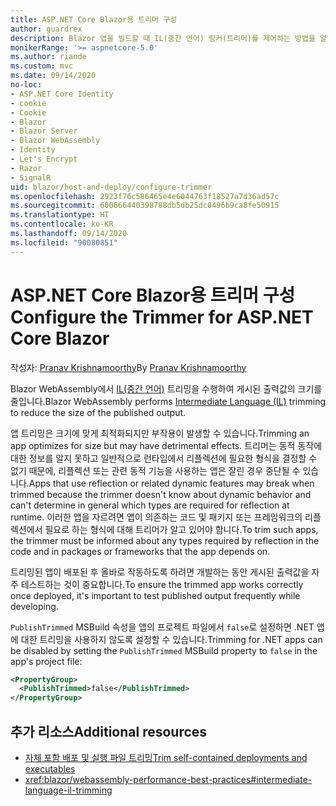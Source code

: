 ```yaml
---
title: ASP.NET Core Blazor용 트리머 구성
author: guardrex
description: Blazor 앱을 빌드할 때 IL(중간 언어) 링커(트리머)를 제어하는 방법을 알아봅니다.
monikerRange: '>= aspnetcore-5.0'
ms.author: riande
ms.custom: mvc
ms.date: 09/14/2020
no-loc:
- ASP.NET Core Identity
- cookie
- Cookie
- Blazor
- Blazor Server
- Blazor WebAssembly
- Identity
- Let's Encrypt
- Razor
- SignalR
uid: blazor/host-and-deploy/configure-trimmer
ms.openlocfilehash: 2923f76c586465e4e6044763f18527a7d36ad57c
ms.sourcegitcommit: 600666440398788db5db25dc0496b9ca8fe50915
ms.translationtype: HT
ms.contentlocale: ko-KR
ms.lasthandoff: 09/14/2020
ms.locfileid: "90080851"
---
```

# <a name="configure-the-trimmer-for-aspnet-core-no-locblazor"></a><span data-ttu-id="99663-103">ASP.NET Core Blazor용 트리머 구성</span><span class="sxs-lookup"><span data-stu-id="99663-103">Configure the Trimmer for ASP.NET Core Blazor</span></span>

<span data-ttu-id="99663-104">작성자: [Pranav Krishnamoorthy](https://github.com/pranavkm)</span><span class="sxs-lookup"><span data-stu-id="99663-104">By [Pranav Krishnamoorthy](https://github.com/pranavkm)</span></span>

<span data-ttu-id="99663-105">Blazor WebAssembly에서 [IL(중간 언어)](/dotnet/standard/managed-code#intermediate-language--execution) 트리밍을 수행하여 게시된 출력값의 크기를 줄입니다.</span><span class="sxs-lookup"><span data-stu-id="99663-105">Blazor WebAssembly performs [Intermediate Language (IL)](/dotnet/standard/managed-code#intermediate-language--execution) trimming to reduce the size of the published output.</span></span>

<span data-ttu-id="99663-106">앱 트리밍은 크기에 맞게 최적화되지만 부작용이 발생할 수 있습니다.</span><span class="sxs-lookup"><span data-stu-id="99663-106">Trimming an app optimizes for size but may have detrimental effects.</span></span> <span data-ttu-id="99663-107">트리머는 동적 동작에 대한 정보를 알지 못하고 일반적으로 런타임에서 리플렉션에 필요한 형식을 결정할 수 없기 때문에, 리플렉션 또는 관련 동적 기능을 사용하는 앱은 잘린 경우 중단될 수 있습니다.</span><span class="sxs-lookup"><span data-stu-id="99663-107">Apps that use reflection or related dynamic features may break when trimmed because the trimmer doesn't know about dynamic behavior and can't determine in general which types are required for reflection at runtime.</span></span> <span data-ttu-id="99663-108">이러한 앱을 자르려면 앱이 의존하는 코드 및 패키지 또는 프레임워크의 리플렉션에서 필요로 하는 형식에 대해 트리머가 알고 있어야 합니다.</span><span class="sxs-lookup"><span data-stu-id="99663-108">To trim such apps, the trimmer must be informed about any types required by reflection in the code and in packages or frameworks that the app depends on.</span></span>

<span data-ttu-id="99663-109">트리밍된 앱이 배포된 후 올바로 작동하도록 하려면 개발하는 동안 게시된 출력값을 자주 테스트하는 것이 중요합니다.</span><span class="sxs-lookup"><span data-stu-id="99663-109">To ensure the trimmed app works correctly once deployed, it's important to test published output frequently while developing.</span></span>

<span data-ttu-id="99663-110">`PublishTrimmed` MSBuild 속성을 앱의 프로젝트 파일에서 `false`로 설정하면 .NET 앱에 대한 트리밍을 사용하지 않도록 설정할 수 있습니다.</span><span class="sxs-lookup"><span data-stu-id="99663-110">Trimming for .NET apps can be disabled by setting the `PublishTrimmed` MSBuild property to `false` in the app's project file:</span></span>

```xml
<PropertyGroup>
  <PublishTrimmed>false</PublishTrimmed>
</PropertyGroup>
```

## <a name="additional-resources"></a><span data-ttu-id="99663-111">추가 리소스</span><span class="sxs-lookup"><span data-stu-id="99663-111">Additional resources</span></span>

* [<span data-ttu-id="99663-112">자체 포함 배포 및 실행 파일 트리밍</span><span class="sxs-lookup"><span data-stu-id="99663-112">Trim self-contained deployments and executables</span></span>](/dotnet/core/deploying/trim-self-contained)
* <xref:blazor/webassembly-performance-best-practices#intermediate-language-il-trimming>
